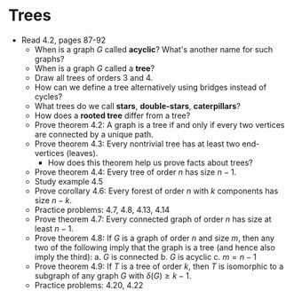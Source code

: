 # Trees

- Read 4.2, pages 87-92
    - When is a graph $G$ called **acyclic**? What's another name for such graphs?
    - When is a graph $G$ called a **tree**?
    - Draw all trees of orders $3$ and $4$.
    - How can we define a tree alternatively using bridges instead of cycles?
    - What trees do we call **stars**, **double-stars**, **caterpillars**?
    - How does a **rooted tree** differ from a tree?
    - Prove theorem 4.2: A graph is a tree if and only if every two vertices are connected by a unique path.
    - Prove theorem 4.3: Every nontrivial tree has at least two end-vertices (leaves).
        - How does this theorem help us prove facts about trees?
    - Prove theorem 4.4: Every tree of order $n$ has size $n-1$.
    - Study example 4.5
    - Prove corollary 4.6: Every forest of order $n$ with $k$ components has size $n-k$.
    - Practice problems: 4.7, 4.8, 4.13, 4.14
    - Prove theorem 4.7: Every connected graph of order $n$ has size at least $n-1$.
    - Prove theorem 4.8: If $G$ is a graph of order $n$ and size $m$, then any two of the following imply that the graph is a tree (and hence also imply the third):
        a. $G$ is connected
        b. $G$ is acyclic
        c. $m=n-1$
    - Prove theorem 4.9: If $T$ is a tree of order $k$, then $T$ is isomorphic to a subgraph of any graph $G$ with $\delta(G) \geq k-1$.
    - Practice problems: 4.20, 4.22
